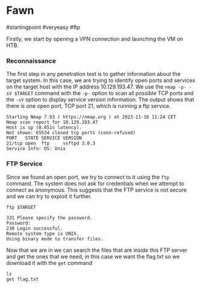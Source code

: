 # Fawn
#startingpoint 
#veryeasy 
#ftp

Firstly, we start by opening a VPN connection and launching the VM on HTB.
### Reconnaissance
The first step in any penetration test is to gather information about the target system. In this case, we are trying to identify open ports and services on the target host with the IP address 10.129.193.47. We use the `nmap -p- -sV $TARGET` command with the `-p-` option to scan all possible TCP ports and the `-sV` option to display service version information. The output shows that there is one open port, TCP port 21, which is running a ftp service.
```
Starting Nmap 7.93 ( https://nmap.org ) at 2023-11-16 11:24 CET
Nmap scan report for 10.129.193.47
Host is up (0.051s latency).
Not shown: 65534 closed tcp ports (conn-refused)
PORT   STATE SERVICE VERSION
21/tcp open  ftp     vsftpd 3.0.3
Service Info: OS: Unix
```
### FTP Service
Since we found an open port, we try to connect to it using the `ftp` command. The system does not ask for credentials when we attempt to connect as anonymous. This suggests that the FTP service is not secure and we can try to exploit it further.
```
ftp $TARGET
```
```
331 Please specify the password.
Password:
230 Login successful.
Remote system type is UNIX.
Using binary mode to transfer files.
```

Now that we are in we can search the files that are inside this FTP server and get the ones that we need, in this case we want the flag.txt so we download it with the `get` command
```
ls
get flag.txt
```